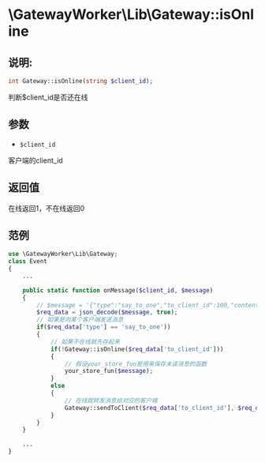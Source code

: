 # \GatewayWorker\Lib\Gateway::isOnline

## 说明:
```php
int Gateway::isOnline(string $client_id);
```

判断$client_id是否还在线


## 参数

* ```$client_id```

客户端的client_id

## 返回值
在线返回1，不在线返回0


## 范例
```php
use \GatewayWorker\Lib\Gateway;
class Event
{
    ...

    public static function onMessage($client_id, $message)
    {
        // $message = '{"type":"say_to_one","to_client_id":100,"content":"hello"}'
        $req_data = json_decode($message, true);
        // 如果是向某个客户端发送消息
        if($req_data['type'] == 'say_to_one'))
        {
            // 如果不在线就先存起来
            if(!Gateway::isOnline($req_data['to_client_id']))
            {
                // 假设your_store_fun是用来保存未读消息的函数
                your_store_fun($message);
            }
            else
            {
                // 在线就转发消息给对应的客户端
                Gateway::sendToClient($req_data['to_client_id'], $req_data['content']);
            }
        }
    }

    ...
}

```

